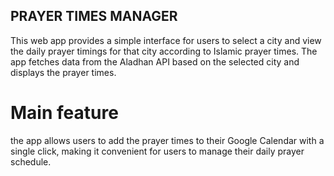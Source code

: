 ## PRAYER TIMES MANAGER

This web app provides a simple interface for users to select a city and view the daily prayer timings for that city according to Islamic prayer times. The app fetches data from the Aladhan API based on the selected city and displays the prayer times. 

# Main feature
the app allows users to add the prayer times to their Google Calendar with a single click, making it convenient for users to manage their daily prayer schedule.
